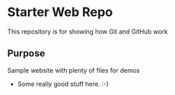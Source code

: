 # Starter Web Repo

This repository is for showing how Git and GitHub work

## Purpose

Sample website with plenty of files for demos

* Some really good stuff here. :-) 